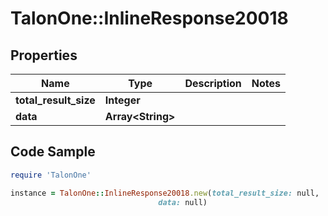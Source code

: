 # TalonOne::InlineResponse20018

## Properties

Name | Type | Description | Notes
------------ | ------------- | ------------- | -------------
**total_result_size** | **Integer** |  | 
**data** | **Array&lt;String&gt;** |  | 

## Code Sample

```ruby
require 'TalonOne'

instance = TalonOne::InlineResponse20018.new(total_result_size: null,
                                 data: null)
```


